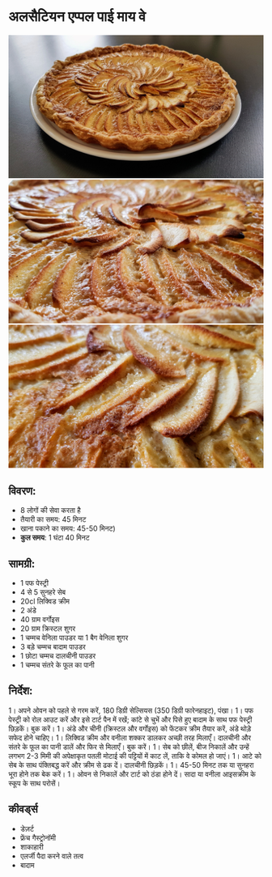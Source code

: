 # अलसैटियन एप्पल पाई माय वे

![अलसैटियन एप्पल पाई माय वे](https://github.com/anamorph/recettes/blob/main/photos/fr-dessert-tarte_aux_pommes_alsacienne_a_ma_facon-01.jpg?raw=true)
![अलसैटियन एप्पल पाई माय वे](https://github.com/anamorph/recettes/blob/main/photos/fr-dessert-tarte_aux_pommes_alsacienne_a_ma_facon-02.jpg?raw=true)
![अलसैटियन एप्पल पाई माय वे](https://github.com/anamorph/recettes/blob/main/photos/fr-dessert-tarte_aux_pommes_alsacienne_a_ma_facon-03.jpg?raw=true)

## विवरण:
* 8 लोगों की सेवा करता है
* तैयारी का समय: 45 मिनट
* खाना पकाने का समय: 45-50 मिनट)
* **कुल समय**: 1 घंटा 40 मिनट

## सामग्री:
* 1 पफ पेस्ट्री
* 4 से 5 सुनहरे सेब
* 20cl लिक्विड क्रीम
* 2 अंडे
* 40 ग्राम वर्गोइस
* 20 ग्राम क्रिस्टल शुगर
* 1 चम्मच वेनिला पाउडर या 1 बैग वेनिला शुगर
* 3 बड़े चम्मच बादाम पाउडर
* 1 छोटा चम्मच दालचीनी पाउडर
* 1 चम्मच संतरे के फूल का पानी

## निर्देश:
1। अपने ओवन को पहले से गरम करें, 180 डिग्री सेल्सियस (350 डिग्री फारेनहाइट), पंखा।
1। पफ पेस्ट्री को रोल आउट करें और इसे टार्ट पैन में रखें; कांटे से चुभें और पिसे हुए बादाम के साथ पफ पेस्ट्री छिड़कें। बुक करें।
1। अंडे और चीनी (क्रिस्टल और वर्गोइस) को फेंटकर क्रीम तैयार करें, अंडे थोड़े सफेद होने चाहिए।
1। लिक्विड क्रीम और वनीला शक्कर डालकर अच्छी तरह मिलाएँ। दालचीनी और संतरे के फूल का पानी डालें और फिर से मिलाएँ। बुक करें।
1। सेब को छीलें, बीज निकालें और उन्हें लगभग 2-3 मिमी की अपेक्षाकृत पतली मोटाई की पट्टियों में काट लें, ताकि वे कोमल हो जाएं।
1। आटे को सेब के साथ पंक्तिबद्ध करें और क्रीम से ढक दें। दालचीनी छिड़कें।
1। 45-50 मिनट तक या सुनहरा भूरा होने तक बेक करें।
1। ओवन से निकालें और टार्ट को ठंडा होने दें। सादा या वनीला आइसक्रीम के स्कूप के साथ परोसें।

## कीवर्ड्स
* डेज़र्ट
* फ्रेंच गैस्ट्रोनॉमी
* शाकाहारी
* एलर्जी पैदा करने वाले तत्व
 * बादाम